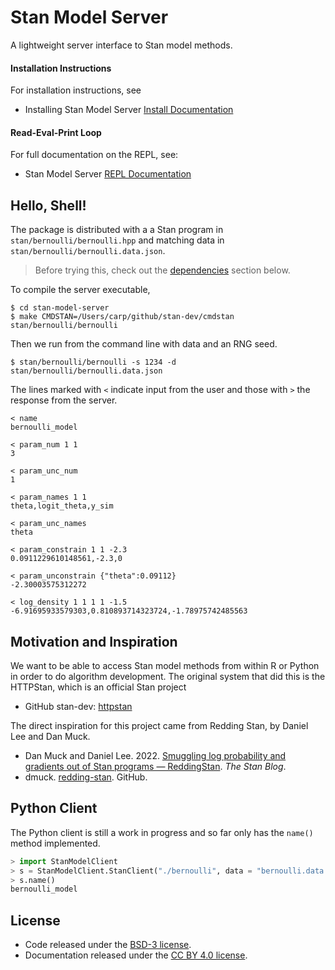 # Stan Model Server

A lightweight server interface to Stan model methods.

#### Installation Instructions

For installation instructions, see

* Installing Stan Model Server [Install Documentation](doc/INSTALL.md)

#### Read-Eval-Print Loop

For full documentation on the REPL, see:

* Stan Model Server [REPL Documentation](doc/REPL.md)


## Hello, Shell!

The package is distributed with a a Stan program in
`stan/bernoulli/bernoulli.hpp` and matching data in
`stan/bernoulli/bernoulli.data.json`.

> Before trying this, check out the [dependencies](#Dependencies)
section below.

To compile the server
executable,

```
$ cd stan-model-server
$ make CMDSTAN=/Users/carp/github/stan-dev/cmdstan stan/bernoulli/bernoulli
```

Then we run from the command line with data and an RNG seed.

```
$ stan/bernoulli/bernoulli -s 1234 -d stan/bernoulli/bernoulli.data.json
```

The lines marked with `<` indicate input from the user and those with
`>` the response from the server.

```
< name
bernoulli_model

< param_num 1 1
3

< param_unc_num
1

< param_names 1 1
theta,logit_theta,y_sim

< param_unc_names
theta

< param_constrain 1 1 -2.3
0.0911229610148561,-2.3,0

< param_unconstrain {"theta":0.09112}
-2.30003575312272

< log_density 1 1 1 1 -1.5
-6.91695933579303,0.810893714323724,-1.78975742485563
```


## Motivation and Inspiration

We want to be able to access Stan model methods from within R or
Python in order to do algorithm development.  The original system that
did this is the HTTPStan, which is an official Stan project

* GitHub stan-dev: [httpstan](https://github.com/stan-dev/httpstan)

The direct inspiration for this project came from Redding Stan, by
Daniel Lee and Dan Muck.

* Dan Muck and Daniel
  Lee. 2022. [Smuggling log probability and gradients out of Stan programs — ReddingStan](https://blog.mc-stan.org/2022/03/24/smuggling-log-probability-and-gradients-out-of-stan-programs-reddingstan/). *The
  Stan Blog*.
* dmuck. [redding-stan](https://github.com/dmuck/redding-stan). GitHub.


## Python Client

The Python client is still a work in progress and so far only has the
`name()` method implemented.

```python
> import StanModelClient
> s = StanModelClient.StanClient("./bernoulli", data = "bernoulli.data.json", seed = "1234")
> s.name()
bernoulli_model
```


## License

* Code released under the [BSD-3 license](LICENSE).
* Documentation released under the
  [CC BY 4.0 license](https://creativecommons.org/licenses/by/4.0/).

